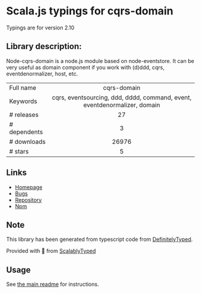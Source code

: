 
# Scala.js typings for cqrs-domain

Typings are for version 2.10

## Library description:
Node-cqrs-domain is a node.js module based on node-eventstore. It can be very useful as domain component if you work with (d)ddd, cqrs, eventdenormalizer, host, etc.

|                    |                 |
| ------------------ | :-------------: |
| Full name          | cqrs-domain |
| Keywords           | cqrs, eventsourcing, ddd, dddd, command, event, eventdenormalizer, domain |
| # releases         | 27 |
| # dependents       | 3 |
| # downloads        | 26976 |
| # stars            | 5 |

## Links
- [Homepage](https://github.com/adrai/node-cqrs-domain)
- [Bugs](https://github.com/adrai/node-cqrs-domain/issues)
- [Repository](https://github.com/adrai/node-cqrs-domain)
- [Npm](https://www.npmjs.com/package/cqrs-domain)
    


## Note
This library has been generated from typescript code from [DefinitelyTyped](https://definitelytyped.org).

Provided with :purple_heart: from [ScalablyTyped](https://github.com/oyvindberg/ScalablyTyped)

## Usage
See [the main readme](../../readme.md) for instructions.


